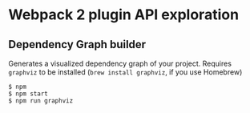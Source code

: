 # Webpack 2 plugin API exploration

## Dependency Graph builder

Generates a visualized dependency graph of your project. Requires `graphviz` to be installed (`brew install graphviz`, if you use Homebrew)

```
$ npm 
$ npm start
$ npm run graphviz
```


